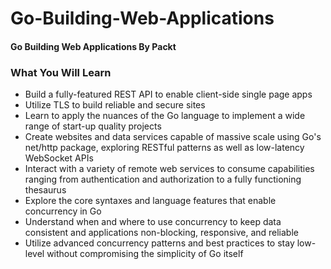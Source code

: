 # Go-Building-Web-Applications
#### Go Building Web Applications By Packt 

### What You Will Learn

* Build a fully-featured REST API to enable client-side single page apps
* Utilize TLS to build reliable and secure sites
* Learn to apply the nuances of the Go language to implement a wide range of start-up quality projects
* Create websites and data services capable of massive scale using Go's net/http package, exploring RESTful patterns as well as low-latency WebSocket APIs
* Interact with a variety of remote web services to consume capabilities ranging from authentication and authorization to a fully functioning thesaurus
* Explore the core syntaxes and language features that enable concurrency in Go
* Understand when and where to use concurrency to keep data consistent and applications non-blocking, responsive, and reliable
* Utilize advanced concurrency patterns and best practices to stay low-level without compromising the simplicity of Go itself



